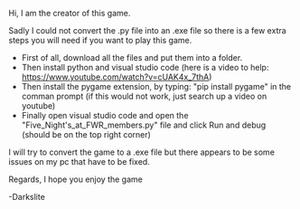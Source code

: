 Hi, I am the creator of this game.

Sadly I could not convert the .py file into an .exe file so there is a few extra steps you will need if you want to play this game.

- First of all, download all the files and put them into a folder.
- Then install python and visual studio code (here is a video to help: https://www.youtube.com/watch?v=cUAK4x_7thA)
- Then install the pygame extension, by typing: "pip install pygame" in the comman prompt (if this would not work, just search up a video on youtube)
- Finally open visual studio code and open the "Five_Night's_at_FWR_members.py" file and click Run and debug (should be on the top right corner)

I will try to convert the game to a .exe file but there appears to be some issues on my pc that have to be fixed.

Regards, I hope you enjoy the game

-Darkslite

